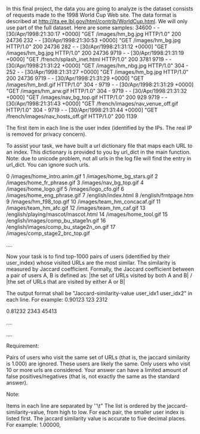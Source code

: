 In this final project, the data you are going to analyze is the dataset consists of requests made to the 1998 World Cup Web site. 
The data format is described at http://ita.ee.lbl.gov/html/contrib/WorldCup.html. We will only use part of the full dataset.
Here are some samples:
34600 - - [30/Apr/1998:21:30:17 +0000] "GET /images/hm_bg.jpg HTTP/1.0" 200 24736
232 - - [30/Apr/1998:21:30:53 +0000] "GET /images/hm_bg.jpg HTTP/1.0" 200 24736
282 - - [30/Apr/1998:21:31:12 +0000] "GET /images/hm_bg.jpg HTTP/1.0" 200 24736
9719 - - [30/Apr/1998:21:31:19 +0000] "GET /french/splash_inet.html HTTP/1.0" 200 3781
9719 - - [30/Apr/1998:21:31:22 +0000] "GET /images/hm_nbg.jpg HTTP/1.0" 304 -
252 - - [30/Apr/1998:21:31:27 +0000] "GET /images/hm_bg.jpg HTTP/1.0" 200 24736
9719 - - [30/Apr/1998:21:31:29 +0000] "GET /images/hm_brdl.gif HTTP/1.0" 304 -
9719 - - [30/Apr/1998:21:31:29 +0000] "GET /images/hm_arw.gif HTTP/1.0" 304 -
9719 - - [30/Apr/1998:21:31:32 +0000] "GET /images/nav_bg_top.gif HTTP/1.0" 200 929
9719 - - [30/Apr/1998:21:31:43 +0000] "GET /french/images/nav_venue_off.gif HTTP/1.0" 304 -
9719 - - [30/Apr/1998:21:31:44 +0000] "GET /french/images/nav_hosts_off.gif HTTP/1.0" 200 1139
 
The first item in each line is the user index (identified by the IPs. The real IP is removed for privacy concern).
 
To assist your task, we have built a url dictionary file that maps each URL to an index. This dictionary is provided to you by url_dict in the main function. Note: due to unicode problem, not all urls in the log file will find the entry in url_dict. You can ignore such urls.
 
0 /images/home_intro.anim.gif
1 /images/home_bg_stars.gif
2 /images/home_fr_phrase.gif
3 /images/nav_bg_top.gif
4 /images/home_logo.gif
5 /images/logo_cfo.gif
6 /images/home_eng_phrase.gif
7 /english/index.html
8 /english/frntpage.htm
9 /images/hm_f98_top.gif
10 /images/team_hm_concacaf.gif
11 /images/team_hm_afc.gif
12 /images/team_hm_caf.gif
13 /english/playing/mascot/mascot.html
14 /images/home_tool.gif
15 /english/images/comp_bu_stage1n.gif
16 /english/images/comp_bu_stage2n_on.gif
17 /images/comp_stage2_brc_top.gif

....

 
Now your task is to find top-1000 pairs of users (identified by their user_index) whose visited URLs are the most similar. The similarity is measured by Jaccard coefficient.  Formally, the Jaccard coefficient between a pair of users A, B is defined as: 
|the set of URLs visited by both A and B| / |the set of URLs that are visited by either A or B|
 
The output format shall be "Jaccard-similarity-value  user_idx1  user_idx2" in each line. For example:
0.90123  123  2312

0.81232 2343  45413

....

....

 

 

Requirement:

Pairs of users who visit the same set of URLs (that is, the jaccard similarity is 1.000) are ignored. These users are likely the same.
Only users who visit 10 or more urls are considered. 
Your answer can have a limited amount of false positives/negatives (that is, not exactly the same as the standard answer).  
 

Note:

Items in each line are separated by ''\t"
The list is ordered by the jaccard-similarity-value, from high to low.
For each pair, the smaller user index is listed first.
The jaccard similarity value is accurate to five decimal places. For example: 1.00000, 